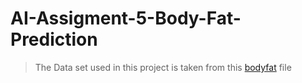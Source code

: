 # AI-Assigment-5-Body-Fat-Prediction
> The Data set used in this project is taken from this [bodyfat](https://github.com/Pulimasthan25/AI-Assigment-3-Machine-learning-model/blob/main/bodyfat.csv) file
